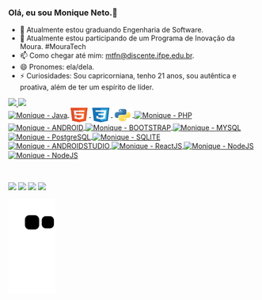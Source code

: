 ### Olá, eu sou Monique Neto.👋
- 🔭 Atualmente estou graduando Engenharia de Software.
- 🌱 Atualmente estou participando de um Programa de Inovação da Moura. #MouraTech
- 📫 Como chegar até mim: mtfn@discente.ifpe.edu.br.
- 😄 Pronomes: ela/dela.
- ⚡ Curiosidades: Sou capricorniana, tenho 21 anos, sou autêntica e proativa, além de ter um espírito de líder.

<div aling="center">
  <a href="https://github.com/MoniqueNeto">
  <img height="180em" src="https://github-readme-stats.vercel.app/api?username=MoniqueNeto&show_icons=true&theme=dracula&include_all_commits=true&count_private=true"/>
  <img height="180em" src="https://github-readme-stats.vercel.app/api/top-langs/?username=MoniqueNeto&layout=compact&langs_count=7&theme=dracula"/>
</div>
  
<div style="display:inline_block">
   <img align="center" alt="Monique - Java" height="30" width="40" src="https://cdn.jsdelivr.net/gh/devicons/devicon/icons/java/java-original.svg">
  <img align="center" alt="Monique - HTML" height="30" width="40" src="https://raw.githubusercontent.com/devicons/devicon/master/icons/html5/html5-original.svg">
  <img align="center" alt="Monique - CSS" height="30" width="40" src="https://raw.githubusercontent.com/devicons/devicon/master/icons/css3/css3-original.svg">
  <img align="center" alt="Monique - Python" height="30" width="40" src="https://raw.githubusercontent.com/devicons/devicon/master/icons/python/python-original.svg">
   <img align="center" alt="Monique - PHP" height="30" width="40" src="https://cdn.jsdelivr.net/gh/devicons/devicon/icons/php/php-plain.svg">  
 <img align="center" alt="Monique - ANDROID" height="30" width="40" src="https://cdn.jsdelivr.net/gh/devicons/devicon/icons/android/android-original.svg">  
  <img align="center" alt="Monique - BOOTSTRAP" height="30" width="40" src="https://cdn.jsdelivr.net/gh/devicons/devicon/icons/bootstrap/bootstrap-original.svg" />
  <img align="center" alt="Monique - MYSQL" height="30" width="40" src="https://cdn.jsdelivr.net/gh/devicons/devicon/icons/mysql/mysql-plain-wordmark.svg" />
  <img align="center" alt="Monique - PostgreSQL" height="30" width="40" src="https://cdn.jsdelivr.net/gh/devicons/devicon/icons/postgresql/postgresql-original.svg" />
  <img align="center" alt="Monique - SQLITE" height="30" width="40" src="https://img.shields.io/badge/SQLite-07405E?style=for-the-badge&logo=sqlite&logoColor=white" />
  <img align="center" alt="Monique - ANDROIDSTUDIO" height="30" width="40" src="https://cdn.jsdelivr.net/gh/devicons/devicon/icons/androidstudio/androidstudio-original.svg" />
  <img  align="center" alt="Monique - ReactJS" height="30" width="40" src="https://cdn.jsdelivr.net/gh/devicons/devicon/icons/react/react-original.svg" />
  <img align="center" alt="Monique - NodeJS" height="30" width="40" src="https://cdn.jsdelivr.net/gh/devicons/devicon/icons/nodejs/nodejs-original.svg" />
  <img align="center" alt="Monique - NodeJS" height="30" width="40" src="https://cdn.jsdelivr.net/gh/devicons/devicon/icons/spring/spring-original-wordmark.svg" />
          
           
          
          
          
          

</div>

##
<br>
<div>
  <a href="https://www.instagram.com/moniqueeneto/" target="_blank"><img src="https://img.shields.io/badge/-Instagram-%23E4405F?style=for-the-badge&logo=instagram&logoColor=white" target="_blank"></a>
  <a href = "mtfn@discente.ifpe.edu.br"><img src="https://img.shields.io/badge/-Gmail-%23333?style=for-the-badge&logo=gmail&logoColor=white" target="_blank"></a>
  <a href="https://www.linkedin.com/in/moniqueneto/" target="_blank"><img src="https://img.shields.io/badge/-LinkedIn-%230077B5?style=for-the-badge&logo=linkedin&logoColor=white" target="_blank"></a>
  <a href="https://www.facebook.com/monique.neto.37/" target="_blank"><img src="https://img.shields.io/badge/Facebook-1877F2?style=for-the-badge&logo=facebook&logoColor=white" target="_blank"></a> 
</div>
  
  
![Snake animation](https://github.com/MoniqueNeto/MoniqueNeto/blob/output/github-contribution-grid-snake.svg)
